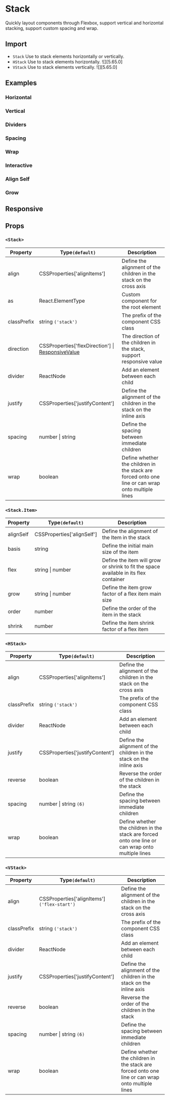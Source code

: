 # Stack

Quickly layout components through Flexbox, support vertical and horizontal stacking, support custom spacing and wrap.

## Import

<!--{include:<import-guide>}-->

- `Stack` Use to stack elements horizontally or vertically.
- `HStack` Use to stack elements horizontally. ![][5.65.0]
- `VStack` Use to stack elements vertically. ![][5.65.0]

## Examples

### Horizontal

<!--{include:`horizontal.md`}-->

### Vertical

<!--{include:`vertical.md`}-->

### Dividers

<!--{include:`divider.md`}-->

### Spacing

<!--{include:`space.md`}-->

### Wrap

<!--{include:`wrap.md`}-->

### Interactive

<!--{include:`interactive.md`}-->

### Align Self

<!--{include:`align-self.md`}-->

### Grow

<!--{include:`grow.md`}-->

## Responsive

<!--{include:<example-responsive>}-->

## Props

### `<Stack>`

| Property    | Type`(default)`                                                 | Description                                                                                       |
| ----------- | --------------------------------------------------------------- | ------------------------------------------------------------------------------------------------- |
| align       | CSSProperties['alignItems']                                     | Define the alignment of the children in the stack on the cross axis                               |
| as          | React.ElementType                                               | Custom component for the root element                                                             |
| classPrefix | string `('stack')`                                              | The prefix of the component CSS class                                                             |
| direction   | CSSProperties['flexDirection'] \| [ResponsiveValue][responsive] | The direction of the children in the stack, support responsive value                              |
| divider     | ReactNode                                                       | Add an element between each child                                                                 |
| justify     | CSSProperties['justifyContent']                                 | Define the alignment of the children in the stack on the inline axis                              |
| spacing     | number \| string                                                | Define the spacing between immediate children                                                     |
| wrap        | boolean                                                         | Define whether the children in the stack are forced onto one line or can wrap onto multiple lines |

### `<Stack.Item>`

| Property  | Type`(default)`            | Description                                                                          |
| --------- | -------------------------- | ------------------------------------------------------------------------------------ |
| alignSelf | CSSProperties['alignSelf'] | Define the alignment of the Item in the stack                                        |
| basis     | string                     | Define the initial main size of the item                                             |
| flex      | string \| number           | Define the item will grow or shrink to fit the space available in its flex container |
| grow      | string \| number           | Define the item grow factor of a flex item main size                                 |
| order     | number                     | Define the order of the item in the stack                                            |
| shrink    | number                     | Define the item shrink factor of a flex item                                         |

### `<HStack>`

| Property    | Type`(default)`                 | Description                                                                                       |
| ----------- | ------------------------------- | ------------------------------------------------------------------------------------------------- |
| align       | CSSProperties['alignItems']     | Define the alignment of the children in the stack on the cross axis                               |
| classPrefix | string `('stack')`              | The prefix of the component CSS class                                                             |
| divider     | ReactNode                       | Add an element between each child                                                                 |
| justify     | CSSProperties['justifyContent'] | Define the alignment of the children in the stack on the inline axis                              |
| reverse     | boolean                         | Reverse the order of the children in the stack                                                    |
| spacing     | number \| string `(6)`          | Define the spacing between immediate children                                                     |
| wrap        | boolean                         | Define whether the children in the stack are forced onto one line or can wrap onto multiple lines |

### `<VStack>`

| Property    | Type`(default)`                              | Description                                                                                       |
| ----------- | -------------------------------------------- | ------------------------------------------------------------------------------------------------- |
| align       | CSSProperties['alignItems'] `('flex-start')` | Define the alignment of the children in the stack on the cross axis                               |
| classPrefix | string `('stack')`                           | The prefix of the component CSS class                                                             |
| divider     | ReactNode                                    | Add an element between each child                                                                 |
| justify     | CSSProperties['justifyContent']              | Define the alignment of the children in the stack on the inline axis                              |
| reverse     | boolean                                      | Reverse the order of the children in the stack                                                    |
| spacing     | number \| string `(6)`                       | Define the spacing between immediate children                                                     |
| wrap        | boolean                                      | Define whether the children in the stack are forced onto one line or can wrap onto multiple lines |

<!--{include:(_common/types/responsive-value.md)}-->

[responsive]: #code-ts-responsive-value-code
